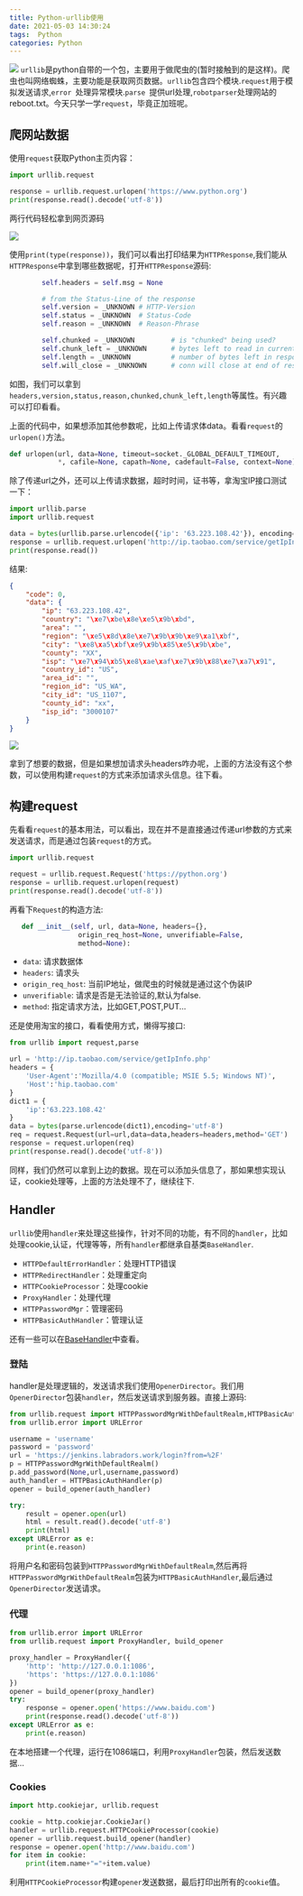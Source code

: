 ```yaml
---
title: Python-urllib使用
date: 2021-05-03 14:30:24
tags:  Python
categories: Python
---
```


![](https://ws1.sinaimg.cn/large/c0bee4a0ly1fpm0zjrhe8j20uk0g0q3g.jpg)
`urllib`是python自带的一个包，主要用于做爬虫的(暂时接触到的是这样)。爬虫也叫网络蜘蛛，主要功能是获取网页数据。`urllib`包含四个模块.`request`用于模拟发送请求,`error `处理异常模块.`parse `提供url处理,`robotparser`处理网站的reboot.txt。今天只学一学`request`，毕竟正加班呢。

<!--more-->

## 爬网站数据

使用`request`获取Python主页内容：

```python
import urllib.request

response = urllib.request.urlopen('https://www.python.org')
print(response.read().decode('utf-8'))
```

两行代码轻松拿到网页源码

![](https://ws1.sinaimg.cn/large/c0bee4a0gy1fplxuhw3rmj21km0o2dkb.jpg)

使用`print(type(response))`，我们可以看出打印结果为`HTTPResponse`,我们能从`HTTPResponse`中拿到哪些数据呢，打开`HTTPResponse`源码:

```python
		self.headers = self.msg = None

        # from the Status-Line of the response
        self.version = _UNKNOWN # HTTP-Version
        self.status = _UNKNOWN  # Status-Code
        self.reason = _UNKNOWN  # Reason-Phrase

        self.chunked = _UNKNOWN         # is "chunked" being used?
        self.chunk_left = _UNKNOWN      # bytes left to read in current chunk
        self.length = _UNKNOWN          # number of bytes left in response
        self.will_close = _UNKNOWN      # conn will close at end of response

```

如图，我们可以拿到`headers,version,status,reason,chunked,chunk_left,length`等属性。有兴趣可以打印看看。

上面的代码中，如果想添加其他参数呢，比如上传请求体data。看看`request`的`urlopen()`方法。

```python
def urlopen(url, data=None, timeout=socket._GLOBAL_DEFAULT_TIMEOUT,
            *, cafile=None, capath=None, cadefault=False, context=None):
```

除了传递url之外，还可以上传请求数据，超时时间，证书等，拿淘宝IP接口测试一下：

```python
import urllib.parse
import urllib.request

data = bytes(urllib.parse.urlencode({'ip': '63.223.108.42'}), encoding='utf8')
response = urllib.request.urlopen('http://ip.taobao.com/service/getIpInfo.php', data=data)
print(response.read())
```

结果:

```json
{
	"code": 0,
	"data": {
		"ip": "63.223.108.42",
		"country": "\xe7\xbe\x8e\xe5\x9b\xbd",
		"area": "",
		"region": "\xe5\x8d\x8e\xe7\x9b\x9b\xe9\xa1\xbf",
		"city": "\xe8\xa5\xbf\xe9\x9b\x85\xe5\x9b\xbe",
		"county": "XX",
		"isp": "\xe7\x94\xb5\xe8\xae\xaf\xe7\x9b\x88\xe7\xa7\x91",
		"country_id": "US",
		"area_id": "",
		"region_id": "US_WA",
		"city_id": "US_1107",
		"county_id": "xx",
		"isp_id": "3000107"
	}
}
```

![](https://ws1.sinaimg.cn/large/c0bee4a0gy1fplyql6k8uj21ms03ognf.jpg)

拿到了想要的数据，但是如果想加请求头headers咋办呢，上面的方法没有这个参数，可以使用构建`request`的方式来添加请求头信息。往下看。

## 构建request

先看看`request`的基本用法，可以看出，现在并不是直接通过传递url参数的方式来发送请求，而是通过包装`request`的方式。


```python
import urllib.request

request = urllib.request.Request('https://python.org')
response = urllib.request.urlopen(request)
print(response.read().decode('utf-8'))
```

再看下`Request`的构造方法:

```python
   def __init__(self, url, data=None, headers={},
                 origin_req_host=None, unverifiable=False,
                 method=None):
```

- `data`: 请求数据体
- `headers`: 请求头
- `origin_req_host`: 当前IP地址，做爬虫的时候就是通过这个伪装IP
- `unverifiable`: 请求是否是无法验证的,默认为false.
- `method`: 指定请求方法，比如GET,POST,PUT...

还是使用淘宝的接口，看看使用方式，懒得写接口:

```python
from urllib import request,parse

url = 'http://ip.taobao.com/service/getIpInfo.php'
headers = {
    'User-Agent':'Mozilla/4.0 (compatible; MSIE 5.5; Windows NT)',
    'Host':'hip.taobao.com'
}
dict1 = {
    'ip':'63.223.108.42'
}
data = bytes(parse.urlencode(dict1),encoding='utf-8')
req = request.Request(url=url,data=data,headers=headers,method='GET')
response = request.urlopen(req)
print(response.read().decode('utf-8'))
```

同样，我们仍然可以拿到上边的数据。现在可以添加头信息了，那如果想实现认证，cookie处理等，上面的方法处理不了，继续往下.

## Handler

`urllib`使用`handler`来处理这些操作，针对不同的功能，有不同的`handler`，比如处理cookie,认证，代理等等，所有`handler`都继承自基类`BaseHandler`.

- `HTTPDefaultErrorHandler`：处理HTTP错误
- `HTTPRedirectHandler`：处理重定向
- `HTTPCookieProcessor`：处理cookie
- `ProxyHandler`：处理代理
- `HTTPPasswordMgr`：管理密码
- `HTTPBasicAuthHandler`：管理认证

还有一些可以在[BaseHandler](https://docs.python.org/3/library/urllib.request.html#urllib.request.BaseHandler)中查看。

### 登陆

handler是处理逻辑的，发送请求我们使用`OpenerDirector`。我们用`OpenerDirector`包装`handler`，然后发送请求到服务器。直接上源码:

```python
from urllib.request import HTTPPasswordMgrWithDefaultRealm,HTTPBasicAuthHandler,build_opener
from urllib.error import URLError

username = 'username'
password = 'password'
url = 'https://jenkins.labradors.work/login?from=%2F'
p = HTTPPasswordMgrWithDefaultRealm()
p.add_password(None,url,username,password)
auth_handler = HTTPBasicAuthHandler(p)
opener = build_opener(auth_handler)

try:
    result = opener.open(url)
    html = result.read().decode('utf-8')
    print(html)
except URLError as e:
    print(e.reason)

```

将用户名和密码包装到`HTTPPasswordMgrWithDefaultRealm`,然后再将`HTTPPasswordMgrWithDefaultRealm`包装为`HTTPBasicAuthHandler`,最后通过`OpenerDirector`发送请求。

### 代理

```python
from urllib.error import URLError
from urllib.request import ProxyHandler, build_opener

proxy_handler = ProxyHandler({
    'http': 'http://127.0.0.1:1086',
    'https': 'https://127.0.0.1:1086'
})
opener = build_opener(proxy_handler)
try:
    response = opener.open('https://www.baidu.com')
    print(response.read().decode('utf-8'))
except URLError as e:
    print(e.reason)
```

在本地搭建一个代理，运行在1086端口，利用`ProxyHandler`包装，然后发送数据...

### Cookies

```python
import http.cookiejar, urllib.request

cookie = http.cookiejar.CookieJar()
handler = urllib.request.HTTPCookieProcessor(cookie)
opener = urllib.request.build_opener(handler)
response = opener.open('http://www.baidu.com')
for item in cookie:
    print(item.name+"="+item.value)
```

利用`HTTPCookieProcessor`构建`opener`发送数据，最后打印出所有的`cookie`值。